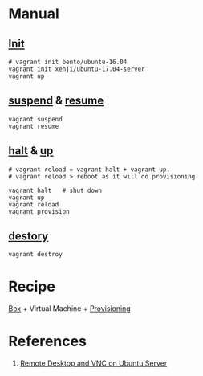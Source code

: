 # Manual
## [Init](https://www.vagrantup.com/docs/cli/init.html)
```
# vagrant init bento/ubuntu-16.04
vagrant init xenji/ubuntu-17.04-server
vagrant up
```

## [suspend](https://www.vagrantup.com/docs/cli/suspend.html) & [resume](https://www.vagrantup.com/docs/cli/resume.html)
```
vagrant suspend
vagrant resume
```

## [halt](https://www.vagrantup.com/docs/cli/halt.html) & [up](https://www.vagrantup.com/docs/cli/up.html)
```
# vagrant reload = vagrant halt + vagrant up.
# vagrant reload > reboot as it will do provisioning

vagrant halt   # shut down
vagrant up
vagrant reload
vagrant provision
```

## [destory](https://www.vagrantup.com/docs/cli/destroy.html)
```
vagrant destroy
```

# Recipe
[Box](https://www.vagrantup.com/docs/boxes.html) + Virtual Machine + [Provisioning](https://www.vagrantup.com/docs/provisioning/)

# References
1. [Remote Desktop and VNC on Ubuntu Server](https://peteris.rocks/blog/remote-desktop-and-vnc-on-ubuntu-server/)
